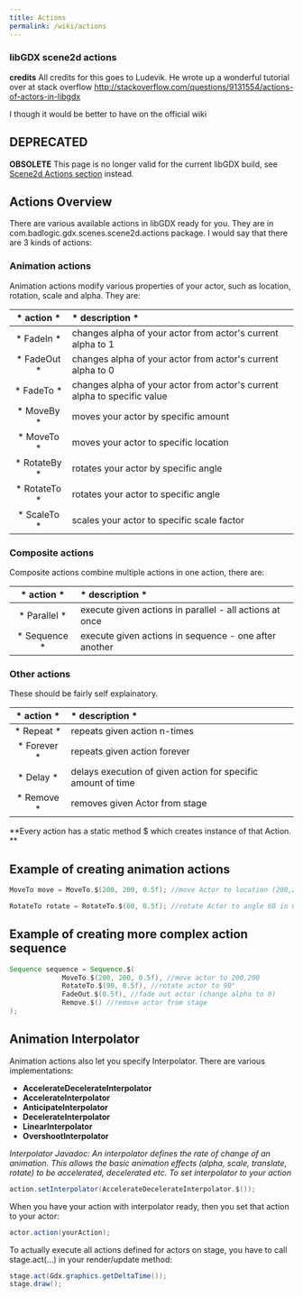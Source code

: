 ```yaml
---
title: Actions
permalink: /wiki/actions
---
```

### libGDX scene2d actions ###

**credits**
All credits for this goes to Ludevik. He wrote up a wonderful tutorial over at stack overflow  http://stackoverflow.com/questions/9131554/actions-of-actors-in-libgdx

I though it would be better to have on the official wiki

## DEPRECATED ##
**OBSOLETE**
This page is no longer valid for the current libGDX build, see [Scene2d Actions section](https://github.com/libgdx/libgdx/wiki/Scene2d#actions) instead.

## Actions Overview ##
There are various available actions in libGDX ready for you. They are in com.badlogic.gdx.scenes.scene2d.actions package. I would say that there are 3 kinds of actions:

### Animation actions ###
Animation actions modify various properties of your actor, such as location, rotation, scale and alpha. They are:

| * action * | * description * |
|:-------------:|:----------------|
| * FadeIn * | changes alpha of your actor from actor's current alpha to 1|
| * FadeOut *  | changes alpha of your actor from actor's current alpha to 0|
| * FadeTo *  | changes alpha of your actor from actor's current alpha to specific value|
| * MoveBy *  | moves your actor by specific amount|
| * MoveTo *  | moves your actor to specific location|
| * RotateBy *  | rotates your actor by specific angle|
| * RotateTo *  | rotates your actor to specific angle|
| * ScaleTo *  | scales your actor to specific scale factor|



### Composite actions ###
Composite actions combine multiple actions in one action, there are:

| * action * | * description * |
|:-------------:|:----------------|
| * Parallel * | execute given actions in parallel - all actions at once |
| * Sequence * | execute given actions in sequence - one after another |


### Other actions ###
These should be fairly self explainatory.

| * action * | * description * |
|:-------------:|:----------------|
| * Repeat * | repeats given action n-times |
| * Forever * | repeats given action forever |
| * Delay * | delays execution of given action for specific amount of time |
| * Remove * | removes given Actor from stage |


**Every action has a static method $ which creates instance of that Action. **

## Example of creating animation actions ##

```java
MoveTo move = MoveTo.$(200, 200, 0.5f); //move Actor to location (200,200) in 0.5 s
```
```java
RotateTo rotate = RotateTo.$(60, 0.5f); //rotate Actor to angle 60 in 0.5 s
```

## Example of creating more complex action sequence ##

```java
Sequence sequence = Sequence.$(
             MoveTo.$(200, 200, 0.5f), //move actor to 200,200
             RotateTo.$(90, 0.5f), //rotate actor to 90°
             FadeOut.$(0.5f), //fade out actor (change alpha to 0)
             Remove.$() //remove actor from stage
);
```

## Animation Interpolator ##

Animation actions also let you specify Interpolator. There are various implementations:

* **AccelerateDecelerateInterpolator** 
* **AccelerateInterpolator**
* **AnticipateInterpolator** 
* **DecelerateInterpolator** 
* **LinearInterpolator** 
* **OvershootInterpolator** 

_Interpolator Javadoc: An interpolator defines the rate of change of an animation. This allows the basic animation effects (alpha, scale, translate, rotate) to be accelerated, decelerated etc. To set interpolator to your action_

```java
action.setInterpolator(AccelerateDecelerateInterpolator.$());
```

When you have your action with interpolator ready, then you set that action to your actor:
```java
actor.action(yourAction);
```
To actually execute all actions defined for actors on stage, you have to call stage.act(...) in your render/update method:

```java
stage.act(Gdx.graphics.getDeltaTime());
stage.draw();
```